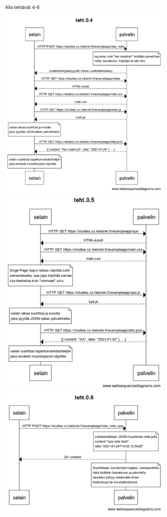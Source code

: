 Alla tehtävät 4-6

![Tehtävä 0.4](teht.0.4.png)
![Tehtävä 0.5](teht.0.5.png)
![Tehtävä 0.6](teht.0.6.png)
